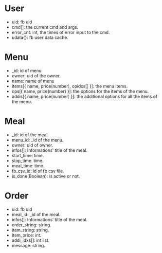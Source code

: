 # User

* uid: fb uid
* cmd[]: the current cmd and args.
* error_cnt: int, the times of error input to the cmd.
* udata{}: fb user data cache.

# Menu

* _id: id of menu
* owner: uid of the owner.
* name: name of menu
* items[{ name, price(number), opidxs[] }]: the menu items.
* ops[{ name, price(number) }]: the options for the items of the menu.
* addis[{ name, price(number) }]: the additional options for all the items of the menu.

# Meal

* _id: id of the meal.
* menu_id: _id of the menu.
* owner: uid of owner.
* infos[]: Informations' title of the meal.
* start_time: time.
* stop_time: time.
* meal_time: time.
* fb_csv_id: id of fb csv file.
* is_done(Boolean): is active or not.

# Order

* uid: fb uid
* meal_id: _id of the meal.
* infos[]: Informations' title of the meal.
* order_string: string.
* item_string: string.
* item_price: int.
* addi_idxs[]: int list.
* message: string.